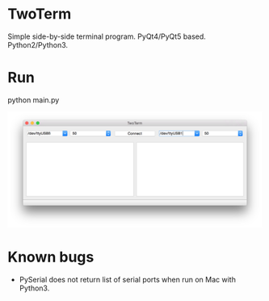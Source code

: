# TwoTerm
Simple side-by-side terminal program. PyQt4/PyQt5 based. Python2/Python3.

# Run
python main.py

![Screenshot of TwoTerm](docs/images/TwoTerm.png)

# Known bugs
* PySerial does not return list of serial ports when run on Mac with Python3.
